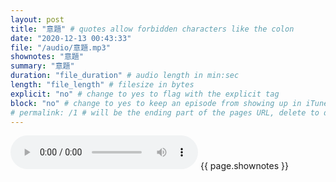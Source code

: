 ```yaml
---
layout: post
title: "意題" # quotes allow forbidden characters like the colon
date: "2020-12-13 00:43:33"
file: "/audio/意題.mp3"
shownotes: "意題"
summary: "意題"
duration: "file_duration" # audio length in min:sec
length: "file_length" # filesize in bytes
explicit: "no" # change to yes to flag with the explicit tag
block: "no" # change to yes to keep an episode from showing up in iTunes
# permalink: /1 # will be the ending part of the pages URL, delete to default to the title
---
```


<audio controls>
<source src="{{site.url}}{{site.baseurl}}{{ page.file }}" type="audio/x-mp3">
Your browser does not support the audio element.
</audio>
{{ page.shownotes }}
